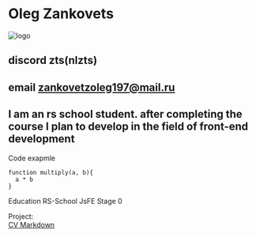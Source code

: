 # Oleg Zankovets
![logo](https://www.google.com/url?sa=i&url=https%3A%2F%2Fru.depositphotos.com%2Fstock-photos%2F%25D1%2587%25D0%25B5%25D0%25BB%25D0%25BE%25D0%25B2%25D0%25B5%25D0%25BA-%25D0%25B2-%25D0%25BA%25D0%25B0%25D0%25BF%25D1%258E%25D1%2588%25D0%25BE%25D0%25BD%25D0%25B5.html&psig=AOvVaw1uyTQQkV3ALMhEoacqEaus&ust=1640271088809000&source=images&cd=vfe&ved=0CAsQjRxqFwoTCMj7q5PU9_QCFQAAAAAdAAAAABAD "avatar")
## discord zts(nlzts)
## email zankovetzoleg197@mail.ru
## I am an rs school student. after completing the course I plan to develop in the field of front-end development


Code exapmle


```
function multiply(a, b){
  a * b
}
```

Education
RS-School JsFE Stage 0


Project:   
[CV Markdown](https://github.com/rolling-scopes-school/tasks/blob/master/tasks/cv/cv.md#%D1%81%D0%BE%D0%B4%D0%B5%D1%80%D0%B6%D0%B0%D0%BD%D0%B8%D0%B5-cv "project")
